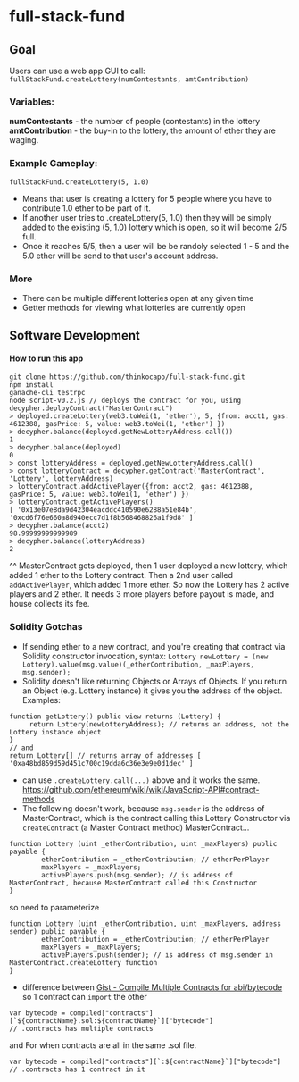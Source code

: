 # full-stack-fund
## Goal
Users can use a web app GUI to call:  
`fullStackFund.createLottery(numContestants, amtContribution)`  
### Variables:
**numContestants** - the number of people (contestants) in the lottery  
**amtContribution** - the buy-in to the lottery, the amount of ether they are waging.

### Example Gameplay:
`fullStackFund.createLottery(5, 1.0)`  
- Means that user is creating a lottery for 5 people where you have to contribute 1.0 ether to be part of it.  
- If another user tries to .createLottery(5, 1.0) then they will be simply added to the existing (5, 1.0) lottery which is open, so it will become 2/5 full.  
- Once it reaches 5/5, then a user will be be randoly selected 1 - 5 and the 5.0 ether will be send to that user's account address.

### More
- There can be multiple different lotteries open at any given time
- Getter methods for viewing what lotteries are currently open

## Software Development

#### How to run this app
```
git clone https://github.com/thinkocapo/full-stack-fund.git
npm install
ganache-cli testrpc
node script-v0.2.js // deploys the contract for you, using decypher.deployContract("MasterContract")  
> deployed.createLottery(web3.toWei(1, 'ether'), 5, {from: acct1, gas: 4612388, gasPrice: 5, value: web3.toWei(1, 'ether') })
> decypher.balance(deployed.getNewLotteryAddress.call())
1
> decypher.balance(deployed)
0
> const lotteryAddress = deployed.getNewLotteryAddress.call()
> const lotteryContract = decypher.getContract('MasterContract', 'Lottery', lotteryAddress)
> lotteryContract.addActivePlayer({from: acct2, gas: 4612388, gasPrice: 5, value: web3.toWei(1, 'ether') })
> lotteryContract.getActivePlayers()
[ '0x13e07e8da9d42304eacddc410590e6288a51e84b', '0xcd6f76e660a8d940ecc7d1f8b568468826a1f9d8' ]
> decypher.balance(acct2)
98.99999999999989
> decypher.balance(lotteryAddress)
2
```
^^ MasterContract gets deployed, then 1 user deployed a new lottery, which added 1 ether to the Lottery contract. Then a 2nd user called `addActivePlayer`, which added 1 more ether. So now the Lottery has 2 active players and 2 ether. It needs 3 more players before payout is made, and house collects its fee.

### Solidity Gotchas
- If sending ether to a new contract, and you're creating that contract via Solidity constructor invocation, syntax:
`Lottery newLottery = (new Lottery).value(msg.value)(_etherContribution, _maxPlayers, msg.sender);`
- Solidity doesn't like returning Objects or Arrays of Objects. If you return an Object (e.g. Lottery instance) it gives you the address of the object. Examples:
```
function getLottery() public view returns (Lottery) {
     return Lottery(newLotteryAddress); // returns an address, not the Lottery instance object
}
// and
return Lottery[] // returns array of addresses [ '0xa48bd859d59d451c700c19dda6c36e3e9e0d1dec' ]
```
- can use `.createLottery.call(...)`  above and it works the same. https://github.com/ethereum/wiki/wiki/JavaScript-API#contract-methods
- The following doesn't work, because `msg.sender` is the address of MasterContract, which is the contract calling this Lottery Constructor via `createContract` (a Master Contract method)
MasterContract...
```
function Lottery (uint _etherContribution, uint _maxPlayers) public payable {
        etherContribution = _etherContribution; // etherPerPlayer
        maxPlayers = _maxPlayers;
        activePlayers.push(msg.sender); // is address of MasterContract, because MasterContract called this Constructor
}
```
so need to parameterize
```
function Lottery (uint _etherContribution, uint _maxPlayers, address sender) public payable {
        etherContribution = _etherContribution; // etherPerPlayer
        maxPlayers = _maxPlayers;
        activePlayers.push(sender); // is address of msg.sender in MasterContract.createLottery function
}
```
- difference between
[Gist - Compile Multiple Contracts for abi/bytecode](https://gist.github.com/inovizz/1fdc2af0182584b90008e0cf2895554c) so 1 contract can `import` the other
```
var bytecode = compiled["contracts"][`${contractName}.sol:${contractName}`]["bytecode"]
// .contracts has multiple contracts
```
and
For when contracts are all in the same .sol file.
```
var bytecode = compiled["contracts"][`:${contractName}`]["bytecode"]
// .contracts has 1 contract in it
```
